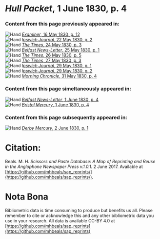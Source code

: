 # *Hull Packet*, 1 June 1830, p. 4  
  
### Content from this page previously appeared in:  
![Hand](http://scissorsandpaste.net/wp-content/uploads/2017/06/smallhandpointer.png) [*Examiner*, 16 May 1830, p. 12](https://mhbeals.github.io/sap_html/Examiner/Examiner-16-May-1830-p-12)  
![Hand](http://scissorsandpaste.net/wp-content/uploads/2017/06/smallhandpointer.png) [*Ipswich Journal*, 22 May 1830, p. 2](https://mhbeals.github.io/sap_html/Ipswich-Journal/Ipswich-Journal-22-May-1830-p-2)  
![Hand](http://scissorsandpaste.net/wp-content/uploads/2017/06/smallhandpointer.png) [*The Times*, 24 May 1830, p. 3](https://mhbeals.github.io/sap_html/The-Times/The-Times-24-May-1830-p-3)  
![Hand](http://scissorsandpaste.net/wp-content/uploads/2017/06/smallhandpointer.png) [*Belfast News-Letter*, 25 May 1830, p. 1](https://mhbeals.github.io/sap_html/Belfast-News-Letter/Belfast-News-Letter-25-May-1830-p-1)  
![Hand](http://scissorsandpaste.net/wp-content/uploads/2017/06/smallhandpointer.png) [*The Times*, 26 May 1830, p. 5](https://mhbeals.github.io/sap_html/The-Times/The-Times-26-May-1830-p-5)  
![Hand](http://scissorsandpaste.net/wp-content/uploads/2017/06/smallhandpointer.png) [*The Times*, 27 May 1830, p. 3](https://mhbeals.github.io/sap_html/The-Times/The-Times-27-May-1830-p-3)  
![Hand](http://scissorsandpaste.net/wp-content/uploads/2017/06/smallhandpointer.png) [*Ipswich Journal*, 29 May 1830, p. 1](https://mhbeals.github.io/sap_html/Ipswich-Journal/Ipswich-Journal-29-May-1830-p-1)  
![Hand](http://scissorsandpaste.net/wp-content/uploads/2017/06/smallhandpointer.png) [*Ipswich Journal*, 29 May 1830, p. 2](https://mhbeals.github.io/sap_html/Ipswich-Journal/Ipswich-Journal-29-May-1830-p-2)  
![Hand](http://scissorsandpaste.net/wp-content/uploads/2017/06/smallhandpointer.png) [*Morning Chronicle*, 31 May 1830, p. 4](https://mhbeals.github.io/sap_html/Morning-Chronicle/Morning-Chronicle-31-May-1830-p-4)  
  
### Content from this page simeltaneously appeared in:  
![Hand](http://scissorsandpaste.net/wp-content/uploads/2017/06/smallhandpointer.png) [*Belfast News-Letter*, 1 June 1830, p. 4](https://mhbeals.github.io/sap_html/Belfast-News-Letter/Belfast-News-Letter-1-June-1830-p-4)  
![Hand](http://scissorsandpaste.net/wp-content/uploads/2017/06/smallhandpointer.png) [*Bristol Mercury*, 1 June 1830, p. 4](https://mhbeals.github.io/sap_html/Bristol-Mercury/Bristol-Mercury-1-June-1830-p-4)  
  
### Content from this page subsequently appeared in:  
![Hand](http://scissorsandpaste.net/wp-content/uploads/2017/06/smallhandpointer.png) [*Derby Mercury*, 2 June 1830, p. 1](https://mhbeals.github.io/sap_html/Derby-Mercury/Derby-Mercury-2-June-1830-p-1)  


# Citation: 

Beals. M. H. *Scissors and Paste Database: A Map of Reprinting and Reuse in the Anglophone Newspaper Press v.1.0.1.* 2 June 2017. Available at [https://github.com/mhbeals/sap_reprints/](https://github.com/mhbeals/sap_reprints/). 

# Nota Bona

Bibliometric data is time consuming to produce but benefits us all. Please remember to cite or acknowledge this and any other bibliometric data you use in your research. All data is available CC-BY 4.0 at [https://github.com/mhbeals/sap_reprints](https://github.com/mhbeals/sap_reprints)